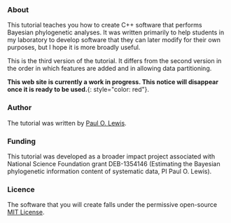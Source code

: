---
---

### About

This tutorial teaches you how to create C++ software that performs Bayesian phylogenetic analyses. It was written primarily to help students in my laboratory to develop software that they can later modify for their own purposes, but I hope it is more broadly useful.

This is the third version of the tutorial. It differs from the second version in the order in which features are added and in allowing data partitioning. 

**This web site is currently a work in progress. This notice will disappear once it is ready to be used.**{: style="color: red"}.

### Author

The tutorial was written by [Paul O. Lewis](http://phylogeny.uconn.edu).

### Funding
This tutorial was developed as a broader impact project associated with National Science Foundation grant DEB-1354146 (Estimating the Bayesian phylogenetic information content of systematic data, PI Paul O. Lewis).

### Licence
The software that you will create falls under the permissive open-source [MIT License](license.html).
